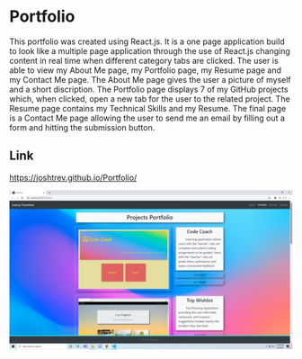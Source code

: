 # Portfolio

This portfolio was created using React.js. It is a one page application build to look like a multiple page application through the use of React.js changing content in real time when different category tabs are clicked. The user is able to view my About Me page, my Portfolio page, my Resume page and my Contact Me page. The About Me page gives the user a picture of myself and a short discription. The Portfolio page displays 7 of my GitHub projects which, when clicked, open a new tab for the user to the related project. The Resume page contains my Technical Skills and my Resume. The final page is a Contact Me page allowing the user to send me an email by filling out a form and hitting the submission button.

## Link

https://joshtrev.github.io/Portfolio/

![Image of Application](./src/assets/img/NewDemoImage.png)